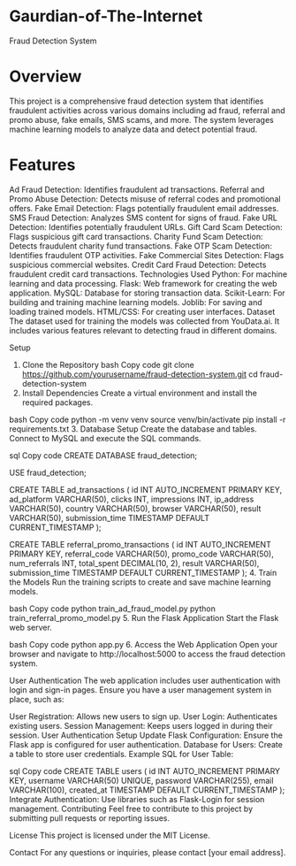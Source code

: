 # Gaurdian-of-The-Internet

Fraud Detection System
# Overview
This project is a comprehensive fraud detection system that identifies fraudulent activities across various domains including ad fraud, referral and promo abuse, fake emails, SMS scams, and more. The system leverages machine learning models to analyze data and detect potential fraud.

# Features

Ad Fraud Detection: Identifies fraudulent ad transactions.
Referral and Promo Abuse Detection: Detects misuse of referral codes and promotional offers.
Fake Email Detection: Flags potentially fraudulent email addresses.
SMS Fraud Detection: Analyzes SMS content for signs of fraud.
Fake URL Detection: Identifies potentially fraudulent URLs.
Gift Card Scam Detection: Flags suspicious gift card transactions.
Charity Fund Scam Detection: Detects fraudulent charity fund transactions.
Fake OTP Scam Detection: Identifies fraudulent OTP activities.
Fake Commercial Sites Detection: Flags suspicious commercial websites.
Credit Card Fraud Detection: Detects fraudulent credit card transactions.
Technologies Used
Python: For machine learning and data processing.
Flask: Web framework for creating the web application.
MySQL: Database for storing transaction data.
Scikit-Learn: For building and training machine learning models.
Joblib: For saving and loading trained models.
HTML/CSS: For creating user interfaces.
Dataset
The dataset used for training the models was collected from YouData.ai. It includes various features relevant to detecting fraud in different domains.

Setup
1. Clone the Repository
bash
Copy code
git clone https://github.com/yourusername/fraud-detection-system.git
cd fraud-detection-system
2. Install Dependencies
Create a virtual environment and install the required packages.

bash
Copy code
python -m venv venv
source venv/bin/activate
pip install -r requirements.txt
3. Database Setup
Create the database and tables. Connect to MySQL and execute the SQL commands.

sql
Copy code
CREATE DATABASE fraud_detection;

USE fraud_detection;

CREATE TABLE ad_transactions (
    id INT AUTO_INCREMENT PRIMARY KEY,
    ad_platform VARCHAR(50),
    clicks INT,
    impressions INT,
    ip_address VARCHAR(50),
    country VARCHAR(50),
    browser VARCHAR(50),
    result VARCHAR(50),
    submission_time TIMESTAMP DEFAULT CURRENT_TIMESTAMP
);

CREATE TABLE referral_promo_transactions (
    id INT AUTO_INCREMENT PRIMARY KEY,
    referral_code VARCHAR(50),
    promo_code VARCHAR(50),
    num_referrals INT,
    total_spent DECIMAL(10, 2),
    result VARCHAR(50),
    submission_time TIMESTAMP DEFAULT CURRENT_TIMESTAMP
);
4. Train the Models
Run the training scripts to create and save machine learning models.

bash
Copy code
python train_ad_fraud_model.py
python train_referral_promo_model.py
5. Run the Flask Application
Start the Flask web server.

bash
Copy code
python app.py
6. Access the Web Application
Open your browser and navigate to http://localhost:5000 to access the fraud detection system.

User Authentication
The web application includes user authentication with login and sign-in pages. Ensure you have a user management system in place, such as:

User Registration: Allows new users to sign up.
User Login: Authenticates existing users.
Session Management: Keeps users logged in during their session.
User Authentication Setup
Update Flask Configuration: Ensure the Flask app is configured for user authentication.
Database for Users: Create a table to store user credentials.
Example SQL for User Table:

sql
Copy code
CREATE TABLE users (
    id INT AUTO_INCREMENT PRIMARY KEY,
    username VARCHAR(50) UNIQUE,
    password VARCHAR(255),
    email VARCHAR(100),
    created_at TIMESTAMP DEFAULT CURRENT_TIMESTAMP
);
Integrate Authentication: Use libraries such as Flask-Login for session management.
Contributing
Feel free to contribute to this project by submitting pull requests or reporting issues.

License
This project is licensed under the MIT License.

Contact
For any questions or inquiries, please contact [your email address].


